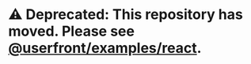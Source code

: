 # ⚠️ Deprecated: This repository has moved. Please see [@userfront/examples/react](https://github.com/userfront/examples/tree/main/react).

